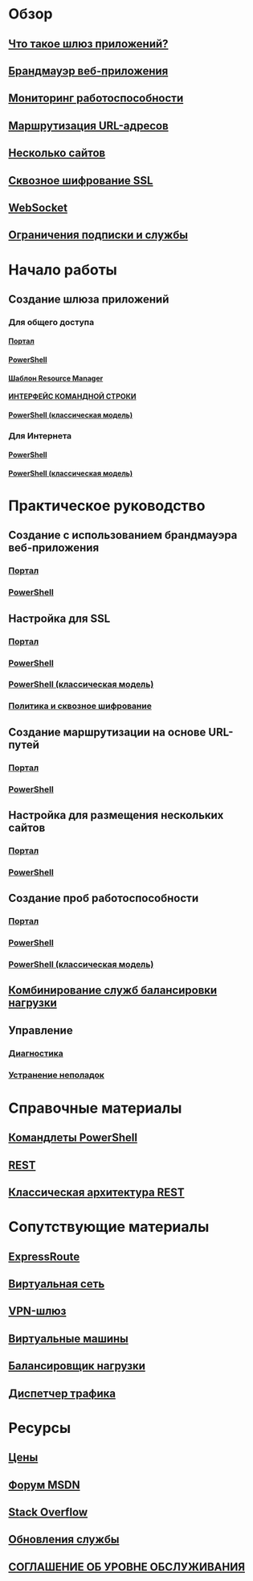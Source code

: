 # Обзор
## [Что такое шлюз приложений?](application-gateway-introduction.md)
## [Брандмауэр веб-приложения](application-gateway-webapplicationfirewall-overview.md)
## [Мониторинг работоспособности](application-gateway-probe-overview.md)
## [Маршрутизация URL-адресов](application-gateway-url-route-overview.md)
## [Несколько сайтов](application-gateway-multi-site-overview.md)
## [Сквозное шифрование SSL](application-gateway-backend-ssl.md)
## [WebSocket](application-gateway-websocket.md)
## [Ограничения подписки и службы](../azure-subscription-service-limits.md#application-gateway-limits.md)
# Начало работы
## Создание шлюза приложений
### Для общего доступа
#### [Портал](application-gateway-create-gateway-portal.md)
#### [PowerShell](application-gateway-create-gateway-arm.md)
#### [Шаблон Resource Manager](application-gateway-create-gateway-arm-template.md)
#### [ИНТЕРФЕЙС КОМАНДНОЙ СТРОКИ](application-gateway-create-gateway-cli.md)
#### [PowerShell (классическая модель)](application-gateway-create-gateway.md)
### Для Интернета
#### [PowerShell](application-gateway-ilb-arm.md)
#### [PowerShell (классическая модель)](application-gateway-ilb.md)
# Практическое руководство
## Создание с использованием брандмауэра веб-приложения
### [Портал](application-gateway-web-application-firewall-portal.md)
### [PowerShell](application-gateway-web-application-firewall-powershell.md)
## Настройка для SSL
### [Портал](application-gateway-ssl-portal.md)
### [PowerShell](application-gateway-ssl-arm.md)
### [PowerShell (классическая модель)](application-gateway-ssl.md)
### [Политика и сквозное шифрование](application-gateway-end-to-end-ssl-powershell.md)
## Создание маршрутизации на основе URL-путей
### [Портал](application-gateway-create-url-route-portal.md)
### [PowerShell](application-gateway-create-url-route-arm-ps.md)
## Настройка для размещения нескольких сайтов
### [Портал](application-gateway-create-multisite-portal.md)
### [PowerShell](application-gateway-create-multisite-azureresourcemanager-powershell.md)
## Создание проб работоспособности
### [Портал](application-gateway-create-probe-portal.md)
### [PowerShell](application-gateway-create-probe-ps.md)
### [PowerShell (классическая модель)](application-gateway-create-probe-classic-ps.md)
## [Комбинирование служб балансировки нагрузки](../traffic-manager/traffic-manager-load-balancing-azure.md?toc=%2fazure%2fapplication-gateway%2ftoc.json)
## Управление
### [Диагностика](application-gateway-diagnostics.md)
### [Устранение неполадок](application-gateway-troubleshooting-502.md)
# Справочные материалы
## [Командлеты PowerShell](https://docs.microsoft.com/powershell/resourcemanager)
## [REST](https://msdn.microsoft.com/library/mt684941)
## [Классическая архитектура REST](https://msdn.microsoft.com/library/azure/mt299393)

# Сопутствующие материалы
## [ExpressRoute](/azure/expressroute/)
## [Виртуальная сеть](/azure/virtual-network/)
## [VPN-шлюз](/azure/vpn-gateway/)
## [Виртуальные машины](/azure/virtual-machines/)
## [Балансировщик нагрузки](/azure/load-balancer/)
## [Диспетчер трафика](/azure/traffic-manager/)
# Ресурсы
## [Цены](https://azure.microsoft.com/pricing/details/application-gateway/)
## [Форум MSDN](https://social.msdn.microsoft.com/Forums/en-US/home?forum=WAVirtualMachinesVirtualNetwork)
## [Stack Overflow](http://stackoverflow.com/questions/tagged/azure-application-gateway)
## [Обновления службы](https://azure.microsoft.com/updates/?product=application-gateway)
## [СОГЛАШЕНИЕ ОБ УРОВНЕ ОБСЛУЖИВАНИЯ](https://azure.microsoft.com/support/legal/sla/)


<!--HONumber=Nov16_HO3-->


